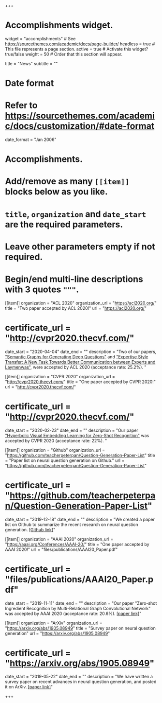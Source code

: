 +++
# Accomplishments widget.
widget = "accomplishments"  # See https://sourcethemes.com/academic/docs/page-builder/
headless = true  # This file represents a page section.
active = true  # Activate this widget? true/false
weight = 50  # Order that this section will appear.

title = "News"
subtitle = ""

# Date format
#   Refer to https://sourcethemes.com/academic/docs/customization/#date-format
date_format = "Jan 2006"

# Accomplishments.
#   Add/remove as many `[[item]]` blocks below as you like.
#   `title`, `organization` and `date_start` are the required parameters.
#   Leave other parameters empty if not required.
#   Begin/end multi-line descriptions with 3 quotes `"""`.

[[item]]
  organization = "ACL 2020"
  organization_url = "https://acl2020.org/"
  title = "Two paper accepted by ACL 2020!"
  url = "https://acl2020.org/"
  # certificate_url = "http://cvpr2020.thecvf.com/"
  date_start = "2020-04-04"
  date_end = ""
  description = "Two of our papers, [\"Semantic Graphs for Generating Deep Questions\"](https://arxiv.org/pdf/2004.12704.pdf) and [\"Expertise Style Transfer: A New Task Towards Better Communication between Experts and Laymenwas\"](/files/publications/ACL20_Style_Paper.pdf), were accepted by ACL 2020 (acceptance rate: 25.2%). "

[[item]]
  organization = "CVPR 2020"
  organization_url = "http://cvpr2020.thecvf.com/"
  title = "One paper accepted by CVPR 2020!"
  url = "http://cvpr2020.thecvf.com/"
  # certificate_url = "http://cvpr2020.thecvf.com/"
  date_start = "2020-02-23"
  date_end = ""
  description = "Our paper [\"Hyperbolic Visual Embedding Learning for Zero-Shot Recognition\"](http://openaccess.thecvf.com/content_CVPR_2020/papers/Liu_Hyperbolic_Visual_Embedding_Learning_for_Zero-Shot_Recognition_CVPR_2020_paper.pdf) was accepted by CVPR 2020 (acceptance rate: 22%). "

[[item]]
  organization = "Github"
  organization_url = "https://github.com/teacherpeterpan/Question-Generation-Paper-List"
  title = "Paper list on neural question generation on Github."
  url = "https://github.com/teacherpeterpan/Question-Generation-Paper-List"
  # certificate_url = "https://github.com/teacherpeterpan/Question-Generation-Paper-List"
  date_start = "2019-12-18"
  date_end = ""
  description = "We created a paper list on Github to summarize the recent research on neural question generation. [[Github link]](https://github.com/teacherpeterpan/Question-Generation-Paper-List)"
  
[[item]]
  organization = "AAAI 2020"
  organization_url = "https://aaai.org/Conferences/AAAI-20/"
  title = "One paper accepted by AAAI 2020!"
  url = "files/publications/AAAI20_Paper.pdf"
  # certificate_url = "files/publications/AAAI20_Paper.pdf"
  date_start = "2019-11-11"
  date_end = ""
  description = "Our paper \"Zero-shot Ingredient Recognition by Multi-Relational Graph Convolutional Network\" was accepted by AAAI 2020 (acceptance rate: 20.6%). [[paper link]](files/publications/AAAI20_Paper.pdf)"

[[item]]
  organization = "ArXiv"
  organization_url = "https://arxiv.org/abs/1905.08949"
  title = "Survey paper on neural question generation"
  url = "https://arxiv.org/abs/1905.08949"
  # certificate_url = "https://arxiv.org/abs/1905.08949"
  date_start = "2019-05-22"
  date_end = ""
  description = "We have written a survey paper on recent advances in neural question generation, and posted it on ArXiv. [[paper link]](https://arxiv.org/abs/1905.08949)"

+++
